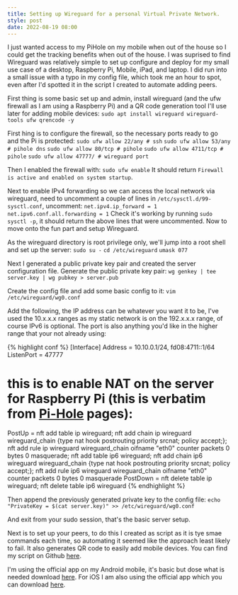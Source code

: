 ```yaml
---
title: Setting up Wireguard for a personal Virtual Private Network.
style: post
date: 2022-08-19 08:00
---
```


I just wanted access to my PiHole on my mobile when out of the house so I could get the tracking benefits when out of the house. I was suprised to find Wireguard was relatively simple to set up configure and deploy for my small use case of a desktop, Raspberry Pi, Mobile, iPad, and laptop.
I did run into a small issue with a typo in my config file, which took me an hour to spot, even after I'd spotted it in the script I created to automate adding peers.
<!--more-->
First thing is some basic set up and admin, install wireguard (and the ufw firewall as I am using a Raspberry Pi) and a QR code generation tool I'll use later for adding mobile devices:
`sudo apt install wireguard wireguard-tools ufw qrencode -y`

First hing is to configure the firewall, so the necessary ports ready to go and the Pi is protected:
`sudo ufw allow 22/any # ssh`
`sudo ufw allow 53/any # pihole dns`
`sudo ufw allow 80/tcp # pihole` 
`sudo ufw allow 4711/tcp # pihole` 
`sudo ufw allow 47777/ # wireguard port`

Then I enabled the firewall with:
`sudo ufw enable`
It should return `Firewall is active and enabled on system startup`.

Next to enable IPv4 forwarding so we can access the local network via wireguard, need to uncomment a couple of lines in `/etc/sysctl.d/99-sysctl.conf`, uncomment:
`net.ipv4.ip_forward = 1`
`net.ipv6.conf.all.forwarding = 1`
Check it's working by running `sudo sysctl -p`, it should return the above lines that were uncommented.
Now to move onto the fun part and setup Wireguard.

As the wireguard directory is root privilege only, we'll jump into a root shell and set up the server:
`sudo su -`
`cd /etc/wireguard`
`umask 077`

Next I generated a public private key pair and created the server configuration file.
Generate the public private key pair:
`wg genkey | tee server.key | wg pubkey > server.pub`

Create the config file and add some basic config to it:
`vim /etc/wireguard/wg0.conf`

Add the following, the IP address can be whatever you want it to be, I've used the 10.x.x.x ranges as my static network is on the 192.x.x.x range, of course IPv6 is optional. The port is also anything you'd like in the higher range that your not already using:

{% highlight conf %}
[Interface]
Address = 10.10.0.1/24, fd08:4711::1/64
ListenPort = 47777
# this is to enable NAT on the server for Raspberry Pi (this is verbatim from [Pi-Hole][pihole] pages):
PostUp = nft add table ip wireguard; nft add chain ip wireguard wireguard_chain {type nat hook postrouting priority srcnat\; policy accept\;}; nft add rule ip wireguard wireguard_chain oifname "eth0" counter packets 0 bytes 0 masquerade; nft add table ip6 wireguard; nft add chain ip6 wireguard wireguard_chain {type nat hook postrouting priority srcnat\; policy accept\;}; nft add rule ip6 wireguard wireguard_chain oifname "eth0" counter packets 0 bytes 0 masquerade
PostDown = nft delete table ip wireguard; nft delete table ip6 wireguard
{% endhighlight %}

Then append the previously generated private key to the config file:
`echo "PrivateKey = $(cat server.key)" >> /etc/wireguard/wg0.conf`

And exit from your sudo session, that's the basic server setup.

Next is to set up your peers, to do this I created as script as it is tye smae commands each time, so automating it seemed like the approach least likely to fail. It also generates QR code to easily add mobile devices. You can find my script on Github [here][script].

I'm using the official app on my Android mobile, it's basic but dose what is needed download [here][android].
For iOS I am also using the official app which you can download [here][ios].

[script]: https://github.com/aircooledcafe/wireguard-peer-script/
[pihole]: https://docs.pi-hole.net/guides/vpn/wireguard/internal/
[android]: https://play.google.com/store/apps/details?id=com.wireguard.android
[ios]: https://apps.apple.com/us/app/wireguard/id1441195209